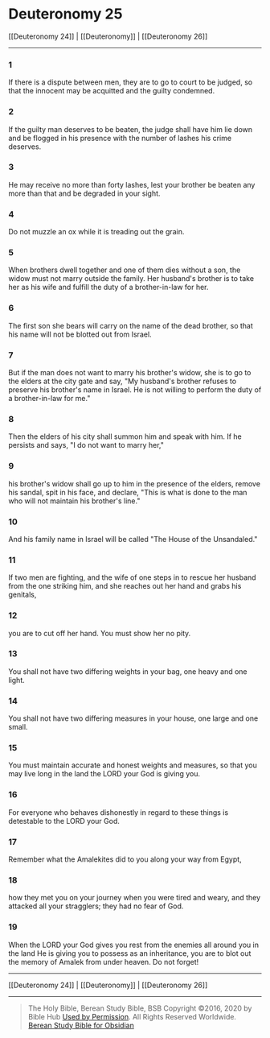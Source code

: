 # Deuteronomy 25

[[Deuteronomy 24]] | [[Deuteronomy]] | [[Deuteronomy 26]]

---

### 1
If there is a dispute between men, they are to go to court to be judged, so that the innocent may be acquitted and the guilty condemned.

### 2
If the guilty man deserves to be beaten, the judge shall have him lie down and be flogged in his presence with the number of lashes his crime deserves.

### 3
He may receive no more than forty lashes, lest your brother be beaten any more than that and be degraded in your sight.

### 4
Do not muzzle an ox while it is treading out the grain.

### 5
When brothers dwell together and one of them dies without a son, the widow must not marry outside the family. Her husband's brother is to take her as his wife and fulfill the duty of a brother-in-law for her.

### 6
The first son she bears will carry on the name of the dead brother, so that his name will not be blotted out from Israel.

### 7
But if the man does not want to marry his brother's widow, she is to go to the elders at the city gate and say, "My husband's brother refuses to preserve his brother's name in Israel. He is not willing to perform the duty of a brother-in-law for me."

### 8
Then the elders of his city shall summon him and speak with him. If he persists and says, "I do not want to marry her,"

### 9
his brother's widow shall go up to him in the presence of the elders, remove his sandal, spit in his face, and declare, "This is what is done to the man who will not maintain his brother's line."

### 10
And his family name in Israel will be called "The House of the Unsandaled."

### 11
If two men are fighting, and the wife of one steps in to rescue her husband from the one striking him, and she reaches out her hand and grabs his genitals,

### 12
you are to cut off her hand. You must show her no pity.

### 13
You shall not have two differing weights in your bag, one heavy and one light.

### 14
You shall not have two differing measures in your house, one large and one small.

### 15
You must maintain accurate and honest weights and measures, so that you may live long in the land the LORD your God is giving you.

### 16
For everyone who behaves dishonestly in regard to these things is detestable to the LORD your God.

### 17
Remember what the Amalekites did to you along your way from Egypt,

### 18
how they met you on your journey when you were tired and weary, and they attacked all your stragglers; they had no fear of God.

### 19
When the LORD your God gives you rest from the enemies all around you in the land He is giving you to possess as an inheritance, you are to blot out the memory of Amalek from under heaven. Do not forget!

---

[[Deuteronomy 24]] | [[Deuteronomy]] | [[Deuteronomy 26]]

---

> The Holy Bible, Berean Study Bible, BSB
> Copyright &copy;2016, 2020 by Bible Hub
> [Used by Permission](https://berean.bible/terms.htm). All Rights Reserved Worldwide.
> [Berean Study Bible for Obsidian](https://github.com/gapmiss/berean-study-bible-for-obsidian)</small>

